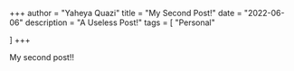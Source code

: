 +++
author = "Yaheya Quazi"
title = "My Second Post!"
date = "2022-06-06"
description = "A Useless Post!"
tags = [
    "Personal"
    
]
+++

My second post!!